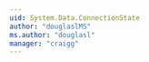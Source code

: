 ```yaml
---
uid: System.Data.ConnectionState
author: "douglaslMS"
ms.author: "douglasl"
manager: "craigg"
---
```

